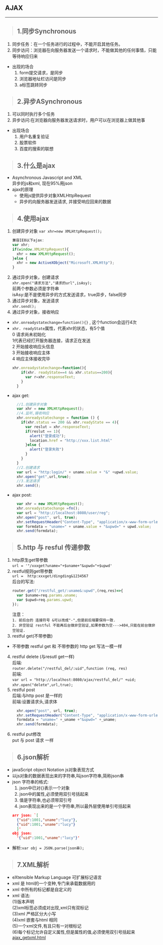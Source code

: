 ## AJAX
--------
>## 1.同步Synchronous
1. 同步任务：在一个任务进行的过程中，不能开启其他任务。
2. 同步访问：浏览器在向服务器发送一个请求时，不能做其他的任何事情，只能等待响应归来
* 出现的场合  
  1. form提交请求，是同步
  2. 浏览器地址栏访问是同步
  3. a标签跳转同步

>## 2.异步ASynchronous
1. 可以同时执行多个任务
2. 异步访问:在浏览器向服务器发送请求时，用户可以在浏览器上做其他事
* 出现场合
  1. 用户名重复验证
  2. 股票软件
  3. 百度的搜索的联想
  
>## 3.什么是ajax
* Asynchronous Javascript and XML  
  异步的js和xml, 现在95%用json   
* ajax的原理  
  - 使用js提供异步对象XMLHttpRequest
  - 异步的向服务器发送请求, 并接受响应回来的数据

>## 4.使用ajax
1. 创建异步对象
  `var xhr=new XMLHttpRequest();`  
    ```javascript
    兼容IE8以下ajax:
    var xhr;
    if(window.XMLHttpRequest){ 
      xhr = new XMLHttpRequest();
    }else { 
      xhr = new ActiveXObject("Microsoft.XMLHttp");
    } 
    ```
2. 通过异步对象，创建请求  
  `xhr.open("请求方法","请求的url",isAsy);`  
前两个参数必须是字符串  
isAsy:是不是使用异步的方式发送请求，true异步，false同步
3. 通过异步对象，发送请求  
  `xhr.send();`
4. 通过异步对象，接收响应  
- `xhr.onreadystatechange=function(){}` , 这个function会运行4次
- `xhr. readyState`属性，代表xhr的状态，有5个值  
  0 请求尚未初始化  
  1代表已经打开服务器连接，请求正在发送  
  2 开始接收响应头信息  
  3 开始接收响应主体  
  4 响应主体接收完毕  
  ```javascript
  xhr.onreadystatechange=function(){
      if(xhr. readyState==4 && xhr.status==200){
        var r=xhr.responseText;
      }
    }
  ```
- ajax get:  
  ```javascript
    //1.创建异步对象  
    var xhr = new XMLHttpRequest(); 
    //4.监听,接收响应
    xhr.onreadystatechange = function () {
      if(xhr.status == 200 && xhr.readyState == 4){
        var reslut = xhr.responseText;
        if(reslut == 1){
          alert("登录成功");
          location.href = "http://xxx.list.html"
        }else {
          alert("登录失败")
        }
      }
    }
    //2.创建请求
    var url = "http:login/" + uname.value + "&" +upwd.value;
    xhr.open("get",url,true);
    //3.发送请求
    xhr.send();
  ```
- ajax post:
  ```javascript
    var xhr = new XMLHttpRequest(); 
    xhr.onreadystatechange =fn();
    var url = "http://localhost:8080/user/reg";
    xhr.open("post", url, true);
    xhr.setRequestHeader("Content-Type", "application/x-www-form-urlencoded");
    var formdata = "uname=" + uname.value + "&upwd=" + upwd.value;
    xhr.send(formdata);
  ```


>## 5.http 与 resful 传递参数
1. http原生get带参数   
  `url = '"/xxxget?uname="+$uname+"&upwd="+$upwd'`
2. restful规则get带参数  
  `url =  http:xxxget/dingding&1234567`  
  后台的写法:  
    ```javascript
    router.get("/restful_get/:uname&:upwd",(req,res)=>{
      var $uname=req.params.uname;
      var $upwd=req.params.upwd;
    });
    ```  
    注意：  
    `1. 前后台的 连接符号 &可以改成"-",但是前后端要保持一致.`  
    `2. 非空验证 restful 不能再后台做非空验证,如果参数为空--->404,只能在前台做非空验证.`  
3. restful get(不带参数)
* 不带参数 restful get 和 不带参数的 http get 写法一模一样
4. restful delete (与resutl get一样)  
后端:  
`router.delete("/restful_del/:uid",function (req, res)`  
前端:  
`var url = "http://localhost:8080/ajax/restful_del/" +uid;`  
`xhr.open("delete",url,true); ` 
5. restful post  
后端:与http post 是一样的  
前端:设置请求头,请求体   
    ```javascript
      xhr.open("post", url, true);
      xhr.setRequestHeader("Content-Type", "application/x-www-form-urlencoded"); 
      formdata = "uname=" +_uname +"&upwd=" +_uname;
      xhr.send(formdata);
    ```
6. restful put修改  
put 与 post 请求 一样

>## 6.json解析  
* javaScript object Notation js对象表现方式  
* 以js对象的数据表现出来的字符串,叫json字符串,简称json串  
* json 字符串的格式:  
  1. json中已对{}表示一个对象  
  2. json中的属性,必须使用双引号括起来  
  3. 值是字符串,也必须带双引号  
  4. json表现出来的是一个字符串,所以最外层使用单引号括起来 
  ```json 
  arr json: `[ 
    {"uid":1001,"uname":"lucy"}, 
    {"uid":1001,"uname":"lucy"} 
    ]'
  obj json: 
    '{"uid":1001,"uname":"lucy"}'
  ```
* 解析:`var obj = JSON.parse(json串);`

>## 7.XML解析
* eXtensible Markup Language 可扩展标记语言
* xml 是 html的一个变种,专门来承载数据用的
* xml 中所有的标记都是自定义的
* xml 语法:  
  (1)版本声明  
  (2)xml标签必须成对出现,xml只有双标记  
  (3)xml 严格区分大小写  
  (4)xml 嵌套与html 相同  
  (5)一个xml文件,有且只有一对根标记  
  (6)每个标记允许自定义属性,但是属性的值,必须使用双引号括起来  
  <a href="test/01_ajax_getxml.html">ajax_getxml.html</a>